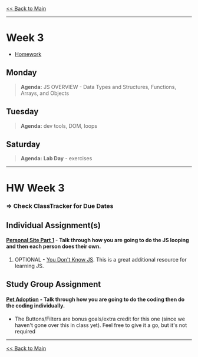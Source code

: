 [<< Back to Main](../README.md)

---
# Week 3
- [Homework](#hw-week-3)

## Monday
> **Agenda:** JS OVERVIEW - Data Types and Structures, Functions, Arrays, and Objects

## Tuesday
> **Agenda:** dev tools, DOM, loops

## Saturday
> **Agenda:** **Lab Day** - exercises
---
# HW Week 3
### => Check ClassTracker for Due Dates

## Individual Assignment(s) 
#### [Personal Site Part 1](https://github.com/nss-nightclass-projects/personal-bio-site-instructions/blob/master/personal-bio-site-01.md) - Talk through how you are going to do the JS looping and then each person does their own.
1. OPTIONAL - [You Don't Know JS](https://github.com/getify/You-Dont-Know-JS/blob/2nd-ed/get-started/README.md). This is a great additional resource for learning JS.

## Study Group Assignment
#### [Pet Adoption](https://github.com/nss-nightclass-projects/pet-adoption) - Talk through how you are going to do the coding then do the coding individually.
  * The Buttons/Filters are bonus goals/extra credit for this one (since we haven't gone over this in class yet). Feel free to give it a go, but it's not required
---
[<< Back to Main](../README.md)